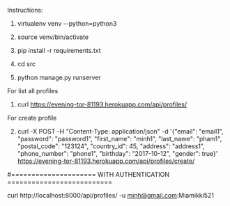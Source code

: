 Instructions:

1. virtualenv venv --python=python3

2. source venv/bin/activate

3. pip install -r requirements.txt

4. cd src

5. python manage.py runserver

For list all profiles

1. curl https://evening-tor-81193.herokuapp.com/api/profiles/

For create profile

2. curl -X POST -H "Content-Type: application/json" -d '{"email": "email1", "password": "password1", "first_name": "minh1", "last_name": "pham1", "postal_code": "123124", "country_id": 45, "address": "address1", "phone_number": "phone1", "birthday": "2017-10-12", "gender": true}' https://evening-tor-81193.herokuapp.com/api/profiles/create/

#===================== WITH AUTHENTICATION ==========================

curl http://localhost:8000/api/profiles/ -u minh@gmail.com:Miamikki521

